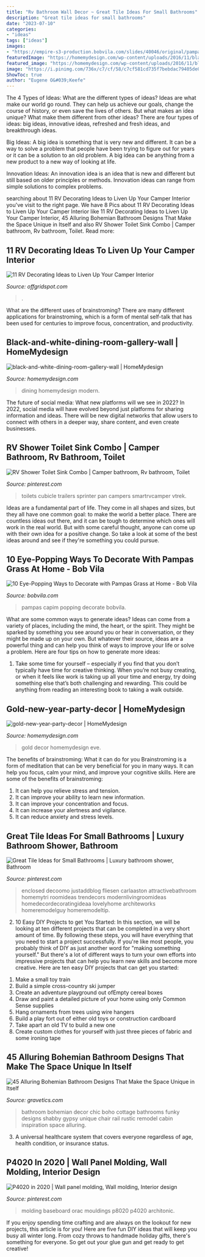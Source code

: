 ```yaml
---
title: "Rv Bathroom Wall Decor ~ Great Tile Ideas For Small Bathrooms"
description: "Great tile ideas for small bathrooms"
date: "2023-07-10"
categories:
- "ideas"
tags: ["ideas"]
images:
- "https://empire-s3-production.bobvila.com/slides/40046/original/pampas_cloud.jpg?1605480934"
featuredImage: "https://homemydesign.com/wp-content/uploads/2016/11/black-and-white-dining-room-gallery-wall.jpg"
featured_image: "https://homemydesign.com/wp-content/uploads/2016/11/black-and-white-dining-room-gallery-wall.jpg"
image: "https://i.pinimg.com/736x/c7/cf/58/c7cf581cd735f7bebdac79405de08a1e.jpg"
ShowToc: true
author: "Eugene O&#039;Keefe"
---
```



The 4 Types of Ideas: What are the different types of ideas?
Ideas are what make our world go round. They can help us achieve our goals, change the course of history, or even save the lives of others. But what makes an idea unique? What make them different from other ideas?
There are four types of ideas: big ideas, innovative ideas, refreshed and fresh ideas, and breakthrough ideas.

Big Ideas: A big idea is something that is very new and different. It can be a way to solve a problem that people have been trying to figure out for years or it can be a solution to an old problem. A big idea can be anything from a new product to a new way of looking at life.

Innovation Ideas: An innovation idea is an idea that is new and different but still based on older principles or methods. Innovation ideas can range from simple solutions to complex problems.

	

		
searching about 11 RV Decorating Ideas to Liven Up Your Camper Interior you've visit to the right page. We have 8 Pics about 11 RV Decorating Ideas to Liven Up Your Camper Interior like 11 RV Decorating Ideas to Liven Up Your Camper Interior, 45 Alluring Bohemian Bathroom Designs That Make the Space Unique in Itself and also RV Shower Toilet Sink Combo | Camper bathroom, Rv bathroom, Toilet. Read more:
		
    
## 11 RV Decorating Ideas To Liven Up Your Camper Interior

<img loading=lazy src="https://offgridspot.com/wp-content/uploads/2020/06/105044540_3113232758699296_6906715080108428204_n.jpg" onerror="this.onerror=null;this.src='https://tse1.mm.bing.net/th?id=OIP.b9jlP_WOa4fFZ_na6Tq44wHaJ4&amp;pid=15.1';" alt="11 RV Decorating Ideas to Liven Up Your Camper Interior">

_Source: offgridspot.com_

>. 

	

What are the different uses of brainstroming?
There are many different applications for brainstroming, which is a form of mental self-talk that has been used for centuries to improve focus, concentration, and productivity.

    
## Black-and-white-dining-room-gallery-wall | HomeMydesign

<img loading=lazy src="https://homemydesign.com/wp-content/uploads/2016/11/black-and-white-dining-room-gallery-wall.jpg" onerror="this.onerror=null;this.src='https://tse1.mm.bing.net/th?id=OIP.H5k7CjnhWcUqEATMp55QGwHaLI&amp;pid=15.1';" alt="black-and-white-dining-room-gallery-wall | HomeMydesign">

_Source: homemydesign.com_

>dining homemydesign modern. 

	

The future of social media: What new platforms will we see in 2022?
In 2022, social media will have evolved beyond just platforms for sharing information and ideas. There will be new digital networks that allow users to connect with others in a deeper way, share content, and even create businesses.

    
## RV Shower Toilet Sink Combo | Camper Bathroom, Rv Bathroom, Toilet

<img loading=lazy src="https://i.pinimg.com/736x/e7/4d/ab/e74dab0e4457468bca106aa88c543579.jpg" onerror="this.onerror=null;this.src='https://tse1.mm.bing.net/th?id=OIP.FdvU-WKRPs0wMUzJ8mUx1gHaLI&amp;pid=15.1';" alt="RV Shower Toilet Sink Combo | Camper bathroom, Rv bathroom, Toilet">

_Source: pinterest.com_

>toilets cubicle trailers sprinter pan campers smartrvcamper vtrek. 

	

Ideas are a fundamental part of life. They come in all shapes and sizes, but they all have one common goal: to make the world a better place. There are countless ideas out there, and it can be tough to determine which ones will work in the real world. But with some careful thought, anyone can come up with their own idea for a positive change. So take a look at some of the best ideas around and see if they're something you could pursue.

    
## 10 Eye-Popping Ways To Decorate With Pampas Grass At Home - Bob Vila

<img loading=lazy src="https://empire-s3-production.bobvila.com/slides/40046/original/pampas_cloud.jpg?1605480934" onerror="this.onerror=null;this.src='https://tse3.mm.bing.net/th?id=OIP.o-5w8wlT4I3v4-DdKSODJgHaJ4&amp;pid=15.1';" alt="10 Eye-Popping Ways to Decorate with Pampas Grass at Home - Bob Vila">

_Source: bobvila.com_

>pampas capim popping decorate bobvila. 

	

What are some common ways to generate ideas?
Ideas can come from a variety of places, including the mind, the heart, or the spirit. They might be sparked by something you see around you or hear in conversation, or they might be made up on your own. But whatever their source, ideas are a powerful thing and can help you think of ways to improve your life or solve a problem. Here are four tips on how to generate more ideas: 
1. Take some time for yourself – especially if you find that you don’t typically have time for creative thinking. When you’re not busy creating, or when it feels like work is taking up all your time and energy, try doing something else that’s both challenging and rewarding. This could be anything from reading an interesting book to taking a walk outside. 

    
## Gold-new-year-party-decor | HomeMydesign

<img loading=lazy src="https://homemydesign.com/wp-content/uploads/2014/12/gold-new-year-party-decor.jpg" onerror="this.onerror=null;this.src='https://tse1.mm.bing.net/th?id=OIP.wtkxnxxalpEnJKuCNiB5EgHaPE&amp;pid=15.1';" alt="gold-new-year-party-decor | HomeMydesign">

_Source: homemydesign.com_

>gold decor homemydesign eve. 

	

The benefits of brainstroming: What it can do for you
Brainstroming is a form of meditation that can be very beneficial for you in many ways. It can help you focus, calm your mind, and improve your cognitive skills. Here are some of the benefits of brainstroming: 
1. It can help you relieve stress and tension.
2. It can improve your ability to learn new information.
3. It can improve your concentration and focus. 
4. It can increase your alertness and vigilance. 
5. It can reduce anxiety and stress levels.

    
## Great Tile Ideas For Small Bathrooms | Luxury Bathroom Shower, Bathroom

<img loading=lazy src="https://i.pinimg.com/736x/c7/cf/58/c7cf581cd735f7bebdac79405de08a1e.jpg" onerror="this.onerror=null;this.src='https://tse1.mm.bing.net/th?id=OIP.DZAITc8hQSSVyzB0KGwW7AHaJ3&amp;pid=15.1';" alt="Great Tile Ideas for Small Bathrooms | Luxury bathroom shower, Bathroom">

_Source: pinterest.com_

>enclosed decoomo justaddblog fliesen carlaaston attractivebathroom homemytri roomideas trendecors modernlivingroomideas homedecordecoratingideaa lovelyhome architeworks homeremodelguy homeremodeltip. 

	

2) 10 Easy DIY Projects to get You Started: In this section, we will be looking at ten different projects that can be completed in a very short amount of time. By following these steps, you will have everything that you need to start a project successfully.
If you're like most people, you probably think of DIY as just another word for "making something yourself." But there's a lot of different ways to turn your own efforts into impressive projects that can help you learn new skills and become more creative. Here are ten easy DIY projects that can get you started: 
1. Make a small toy train
2. Build a simple cross-country ski jumper
3. Create an adventure playground out ofEmpty cereal boxes
4. Draw and paint a detailed picture of your home using only Common Sense supplies
5. Hang ornaments from trees using wire hangers
6. Build a play fort out of either old toys or construction cardboard 
7. Take apart an old TV to build a new one 
8. Create custom clothes for yourself with just three pieces of fabric and some ironing tape 

    
## 45 Alluring Bohemian Bathroom Designs That Make The Space Unique In Itself

<img loading=lazy src="http://www.gravetics.com/wp-content/uploads/2017/08/Cabin-Bohemian-Bathroom-Decor.jpg" onerror="this.onerror=null;this.src='https://tse2.mm.bing.net/th?id=OIP.oQiME4kquP8bRuDWHcfEogHaKr&amp;pid=15.1';" alt="45 Alluring Bohemian Bathroom Designs That Make the Space Unique in Itself">

_Source: gravetics.com_

>bathroom bohemian decor chic boho cottage bathrooms funky designs shabby gypsy unique chair rail rustic remodel cabin inspiration space alluring. 

	

3. A universal healthcare system that covers everyone regardless of age, health condition, or insurance status.

    
## P4020 In 2020 | Wall Panel Molding, Wall Molding, Interior Design

<img loading=lazy src="https://i.pinimg.com/736x/93/cf/b0/93cfb0d394e4d2daff2dee05ea1bb848.jpg" onerror="this.onerror=null;this.src='https://tse3.mm.bing.net/th?id=OIP.NBQ9LD5daAiU_qnUnErk5wHaLH&amp;pid=15.1';" alt="P4020 in 2020 | Wall panel molding, Wall molding, Interior design">

_Source: pinterest.com_

>molding baseboard orac mouldings p8020 p4020 architonic. 

	

If you enjoy spending time crafting and are always on the lookout for new projects, this article is for you! Here are five fun DIY ideas that will keep you busy all winter long. From cozy throws to handmade holiday gifts, there's something for everyone. So get out your glue gun and get ready to get creative!

